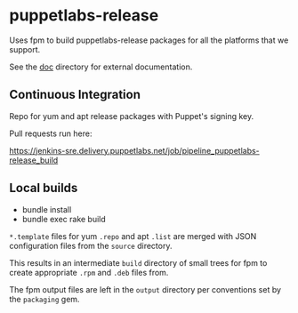 # puppetlabs-release

Uses fpm to build puppetlabs-release packages for all the platforms that we support.

See the [doc](./doc) directory for external documentation.

## Continuous Integration

Repo for yum and apt release packages with Puppet's signing key.

Pull requests run here:

https://jenkins-sre.delivery.puppetlabs.net/job/pipeline_puppetlabs-release_build

## Local builds

  - bundle install
  - bundle exec rake build

`*.template` files for yum `.repo` and apt `.list` are merged with JSON configuration files from the `source` directory.

This results in an intermediate `build` directory of small trees for fpm to create appropriate `.rpm` and `.deb` files from.

The fpm output files are left in the `output` directory per conventions set by the `packaging` gem.
